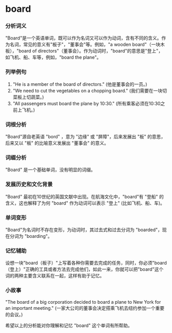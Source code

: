 # board

### 分析词义

  

"Board"是一个英语单词，既可以作为名词又可以作为动词，含有不同的含义。作为名词，常见的意义有"板子"，"董事会"等。例如，"a wooden board"（一块木板），"board of directors"（董事会）。作为动词时，"board"的意思是"登上"，如飞机、船、车等，例如，"board the plane"。

  

### 列举例句

  

1.  "He is a member of the board of directors." (他是董事会的一员。)
2.  "We need to cut the vegetables on a chopping board." (我们需要在一块切菜板上切蔬菜。)
3.  "All passengers must board the plane by 10:30." (所有乘客必须在10:30之前上飞机。)

  

### 词根分析

  

"Board"源自老英语 "bord" ，意为 "边缘" 或 "屏障"，后来发展出 "板" 的意思，后来又以 "板" 的比喻意义发展出 "董事会" 的意义。

  

### 词缀分析

  

"Board" 是一个基础单词，没有明显的词缀。

  

### 发展历史和文化背景

  

"Board" 最初在10世纪的英国文献中出现。在航海文化中，"board"有 "登船" 的含义，这也解释了为何 "board" 作为动词可以表示 "登上" (比如飞机、船、车)。

  

### 单词变形

  

"Board"为名词时不存在变形，为动词时，其过去式和过去分词为 "boarded"，现在分词为 "boarding"。

  

### 记忆辅助

  

设想一块"board（板子）"上写着各种你需要去完成的任务，同时，你必须"board（登上）"正确的工具或者方法去完成他们，如此一来，你就可以把"board"这个词的两种主要含义联系在一起，这样有助于记忆。

  

### 小故事

  

"The board of a big corporation decided to board a plane to New York for an important meeting." (一家大公司的董事会决定搭乘飞机去纽约参加一个重要的会议。)

  

希望以上的分析能对你理解和记忆 "board" 这个单词有所帮助。
